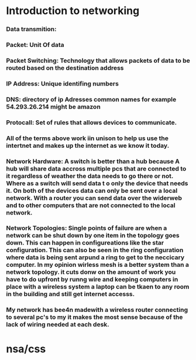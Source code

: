 # Introduction to networking
### Data transmition: 
### Packet: Unit Of data 
### Packet Switching: Technology that allows packets of data to be routed based on the destination address 
### IP Address: Unique identifing numbers
### DNS: directory of ip Adresses common names for example 54.293.26.214 might be amazon
### Protocall: Set of rules that allows devices to communicate. 
### All of the terms above work iin unison to help us use the intertnet and makes up the internet as we know it today. 
### Network Hardware: A switch is better than a hub because A hub will share data accross multiple pcs that are connected to it regardless of weather the data needs to go there or not. Where as a switch will send data t o only the device that needs it. On both of the devices data can only be sent over a local network. With a router you can send data over the widerweb and to other computers that are not connected to the local network. 
### Network Topologies: Single points of failure are when a network can be shut down by one item in the topology goes down. This can happen in configureations like the star configuration. This can also be seen in the ring configuration where data is being sent arpund a ring to get to the neccicary computer. In my opinion wirless mesh is a better system than a network topology. it cuts donw on the amount of work you have to do upfront by runng wire and keeping computers in place with a wireless system a laptop can be tkaen to any room in the building and still get internet accesss. 
### My network has bee4n madewith a wireless router connecting to several pc's to my it makes the most sense because of the lack of wiring needed at each desk. 
# nsa/css
